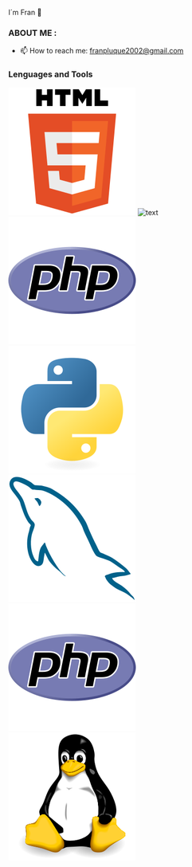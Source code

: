 
 I´m Fran 👋

### ABOUT ME :

- 📫 How to reach me: franpluque2002@gmail.com
### Lenguages and Tools


![text][html5]
![text][docker]
![text][php]
![text][python]
![text][mysql]
![text][php]
![text][linux]

[html5]: https://github.com/devicons/devicon/blob/master/icons/html5/html5-original-wordmark.svg
[docker]: https://github.com/devicons/devicon/blob/master/icons/docker/docker-original-wordmark.svg"
[php]:https://github.com/devicons/devicon/blob/master/icons/php/php-original.svg
[python]:https://github.com/devicons/devicon/blob/master/icons/python/python-original.svg
[mysql]:https://github.com/devicons/devicon/blob/master/icons/mysql/mysql-original.svg
[linux]:https://github.com/devicons/devicon/blob/master/icons/linux/linux-original.svg




